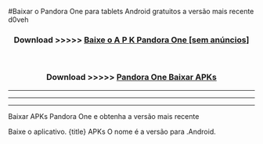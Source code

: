 #Baixar o Pandora One   para tablets Android gratuitos a versão mais recente d0veh


<div align="center">
<h3>Download >>>>> <a href="https://pt-web.web.app/?pt= Pandora One ">Baixe o A P K Pandora One  [sem anúncios]</a></h3><br>

<h3>Download >>>>> <a href="https://pt-web.web.app/?pt= Pandora One ">Pandora One  Baixar APKs</a></h3>
</div>

----------------------------------------------------------

----------------------------------------------------------

----------------------------------------------------------

Baixar APKs Pandora One  e obtenha a versão mais recente

Baixe o aplicativo. {title} APKs O nome é a versão para .Android.


